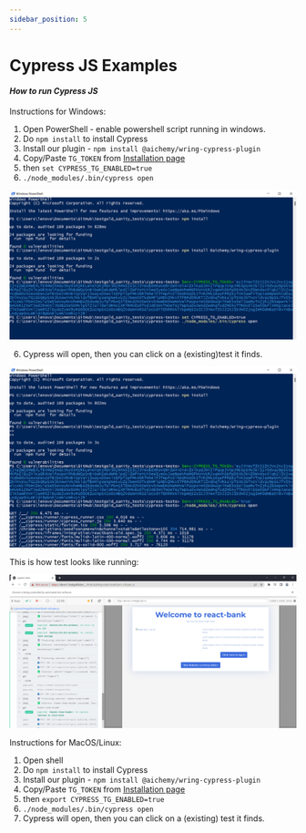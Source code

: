 ```yaml
---
sidebar_position: 5
---
```


# Cypress JS Examples

#### *How to run Cypress JS*

Instructions for Windows: 
1. Open PowerShell - enable powershell script running in windows. 
1. Do `npm install` to install Cypress
2. Install our plugin - `npm install @aichemy/wring-cypress-plugin`
3. Copy/Paste `TG_TOKEN` from [Installation page](https://app.wring.dev/details/installation)
4. then `set CYPRESS_TG_ENABLED=true`
5. `./node_modules/.bin/cypress open`

![Cypress](/img/installation5.png)

6. Cypress will open, then you can click on a (existing)test it finds.

![Cypress](/img/installation6.png)

This is how test looks like running:

![Cypress](/img/i7.png)


Instructions for MacOS/Linux: 
1. Open shell 
1. Do `npm install` to install Cypress
2. Install our plugin - `npm install @aichemy/wring-cypress-plugin`
3. Copy/Paste `TG_TOKEN` from [Installation page](https://app.wring.dev/details/installation)
4. then `export CYPRESS_TG_ENABLED=true`
5. `./node_modules/.bin/cypress open`
6. Cypress will open, then you can click on a (existing) test it finds.